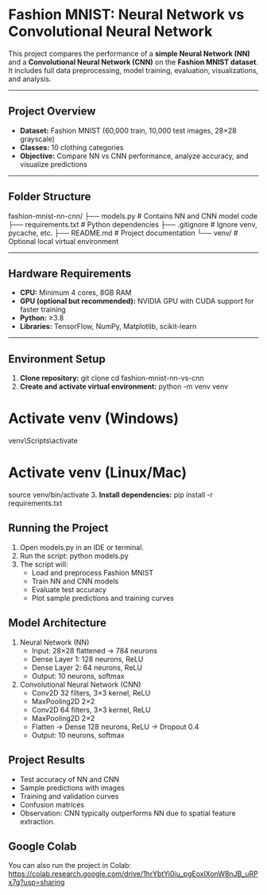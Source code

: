 # Fashion MNIST: Neural Network vs Convolutional Neural Network

This project compares the performance of a **simple Neural Network (NN)** and a **Convolutional Neural Network (CNN)** on the **Fashion MNIST dataset**. It includes full data preprocessing, model training, evaluation, visualizations, and analysis.

---

## Project Overview

- **Dataset:** Fashion MNIST (60,000 train, 10,000 test images, 28×28 grayscale)
- **Classes:** 10 clothing categories
- **Objective:** Compare NN vs CNN performance, analyze accuracy, and visualize predictions

---

## Folder Structure
fashion-mnist-nn-cnn/
├── models.py # Contains NN and CNN model code
├── requirements.txt # Python dependencies
├── .gitignore # Ignore venv, pycache, etc.
├── README.md # Project documentation
└── venv/ # Optional local virtual environment


---

## Hardware Requirements

- **CPU:** Minimum 4 cores, 8GB RAM  
- **GPU (optional but recommended):** NVIDIA GPU with CUDA support for faster training  
- **Python:** ≥3.8  
- **Libraries:** TensorFlow, NumPy, Matplotlib, scikit-learn

---

## Environment Setup

1. **Clone repository:**
git clone <your-repo-url>
cd fashion-mnist-nn-vs-cnn
2. **Create and activate virtual environment:**
python -m venv venv
# Activate venv (Windows)
venv\Scripts\activate
# Activate venv (Linux/Mac)
source venv/bin/activate
3. **Install dependencies:**
pip install -r requirements.txt

## Running the Project
1. Open models.py in an IDE or terminal.
2. Run the script:
    python models.py
3. The script will:
    - Load and preprocess Fashion MNIST
    - Train NN and CNN models
    - Evaluate test accuracy
    - Plot sample predictions and training curves
## Model Architecture
1. Neural Network (NN)
    - Input: 28×28 flattened → 784 neurons
    - Dense Layer 1: 128 neurons, ReLU
    - Dense Layer 2: 64 neurons, ReLU
    - Output: 10 neurons, softmax
2. Convolutional Neural Network (CNN)
    - Conv2D 32 filters, 3×3 kernel, ReLU
    - MaxPooling2D 2×2
    - Conv2D 64 filters, 3×3 kernel, ReLU
    - MaxPooling2D 2×2
    - Flatten → Dense 128 neurons, ReLU → Dropout 0.4
    - Output: 10 neurons, softmax
## Project Results
- Test accuracy of NN and CNN
- Sample predictions with images
- Training and validation curves
- Confusion matrices
- Observation: CNN typically outperforms NN due to spatial feature extraction.

## Google Colab
You can also run the project in Colab:
https://colab.research.google.com/drive/1hrYbtYi0iu_pgEoxlXonW8nJB_uRPx7g?usp=sharing
